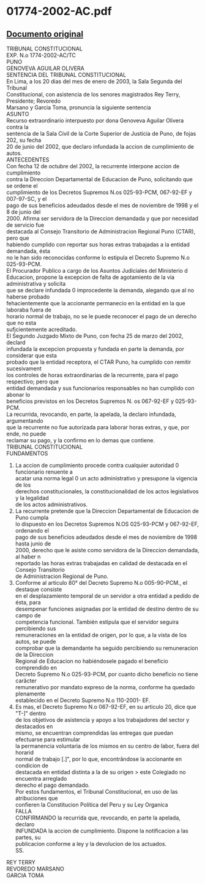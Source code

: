 
01774-2002-AC.pdf
=================
  
[Documento original](https://tc.gob.pe/jurisprudencia/2003/01774-2002-AC.pdf)  
---  
TRIBUNAL CONSTITUCIONAL  
EXP. N.o 1774-2002-AC/TC  
PUNO  
GENOVEVA AGUILAR OLIVERA  
SENTENCIA DEL TRIBUNAL CONSTITUCIONAL  
En Lima, a los 20 dias del mes de enero de 2003, la Sala Segunda del Tribunal  
Constitucional, con asistencia de los senores magistrados Rey Terry, Presidente; Revoredo  
Marsano y Garcia Toma, pronuncia la siguiente sentencia  
ASUNTO  
Recurso extraordinario interpuesto por dona Genoveva Aguilar Olivera contra la  
sentencia de la Sala Civil de la Corte Superior de Justicia de Puno, de fojas 202, su fecha  
20 de junio del 2002, que declaro infundada la accion de cumplimiento de autos.  
ANTECEDENTES  
Con fecha 12 de octubre del 2002, la recurrente interpone accion de cumplimiento  
contra la Direccion Departamental de Educacion de Puno, solicitando que se ordene el  
cumplimiento de los Decretos Supremos N.os 025-93-PCM, 067-92-EF y 007-97-SC, y el  
pago de sus beneficios adeudados desde el mes de noviembre de 1998 y el 8 de junio del  
2000. Afirma ser servidora de la Direccion demandada y que por necesidad de servicio fue  
destacada al Consejo Transitorio de Administracion Regional Puno (CTAR), pero que  
habiendo cumplido con reportar sus horas extras trabajadas a la entidad demandada, ésta  
no le han sido reconocidas conforme lo estipula el Decreto Supremo N.o 025-93-PCM.  
El Procurador Publico a cargo de los Asuntos Judiciales del Ministerio d  
Educacion, propone la excepcion de falta de agotamiento de la via administrativa y solicita  
que se declare infundada 0 improcedente la demanda, alegando que al no haberse probado  
fehacientemente que la accionante permanecio en la entidad en la que laboraba fuera de  
horario normal de trabajo, no se le puede reconocer el pago de un derecho que no esta  
sufjcientemente acreditado.  
El Segundo Juzgado Mixto de Puno, con fecha 25 de marzo del 2002, declard  
infundada la excepcion propuesta y fundada en parte la demanda, por considerar que esta  
probado que la entidad receptora, el CTAR Puno, ha cumplido con remitir sucesivament  
los controles de horas extraordinarias de la recurrente, para el pago respectivo; pero que  
entidad demandada y sus funcionarios responsables no han cumplido con abonar lo  
beneficios previstos en los Decretos Supremos N. os 067-92-EF y 025-93-PCM.  
La recurrida, revocando, en parte, la apelada, la declaro infundada, argumentando  
que la recurrente no fue autorizada para laborar horas extras, y que, por ende, no puede  
reclamar su pago, y la confirmo en lo demas que contiene.  
TRIBUNAL CONSTITUCIONAL  
FUNDAMENTOS  
1. La accion de cumplimiento procede contra cualquier autoridad 0 funcionario renuente a  
acatar una norma legal 0 un acto administrativo y presupone la vigencia de los  
derechos constitucionales, la constitucionalidad de los actos legislativos y la legalidad  
de los actos administrativos.  
2. La recurrente pretende que la Direccion Departamental de Educacion de Puno cumpla  
lo dispuesto en los Decretos Supremos N.OS 025-93-PCM y 067-92-EF, ordenando el  
pago de sus beneficios adeudados desde el mes de noviembre de 1998 hasta junio de  
2000, derecho que le asiste como servidora de la Direccion demandada, al haber n  
reportado las horas extras trabajadas en calidad de destacada en el Consejo Transitorio  
de Administracion Regional de Puno.  
3. Conforme al articulo 80° del Decreto Supremo N.o 005-90-PCM., el destaque consiste  
en el desplazamiento temporal de un servidor a otra entidad a pedido de ésta, para  
desempenar funciones asignadas por la entidad de destino dentro de su campo de  
competencia funcional. También estipula que el servidor seguira percibiendo sus  
remuneraciones en la entidad de origen, por lo que, a la vista de los autos, se puede  
comprobar que la demandante ha seguido percibiendo su remuneracion de la Direccion  
Regional de Educacion no habiéndosele pagado el beneficio comprendido en  
Decreto Supremo N.o 025-93-PCM, por cuanto dicho beneficio no tiene carâcter  
remunerativo por mandato expreso de la norma, conforme ha quedado plenamente  
establecido en el Decreto Supremo N.o 110-2001- EF.  
4. Es mas, el Decreto Supremo N.o 067-92-EF, en su articulo 20, dice que "T-]" dentro  
de los objetivos de asistencia y apoyo a los trabajadores del sector y destacados en  
mismo, se encuentran comprendidas las entregas que puedan efectuarse para estimular  
la permanencia voluntaria de los mismos en su centro de labor, fuera del horarid  
normal de trabajo [.]", por lo que, encontrândose la accionante en condicion de  
destacada en entidad distinta a la de su origen > este Colegiado no encuentra arreglado  
derecho el pago demandado.  
Por estos fundamentos, el Tribunal Constitucional, en uso de las atribuciones que  
confieren la Constitucion Politica del Peru y su Ley Organica  
FALLA  
CONFIRMANDO la recurrida que, revocando, en parte la apelada, declaro  
INFUNDADA la accion de cumplimiento. Dispone la notificacion a las partes, su  
publicacion conforme a ley y la devolucion de los actuados.  
SS.  
  
REY TERRY  
REVOREDO MARSANO  
GARCIA TOMA